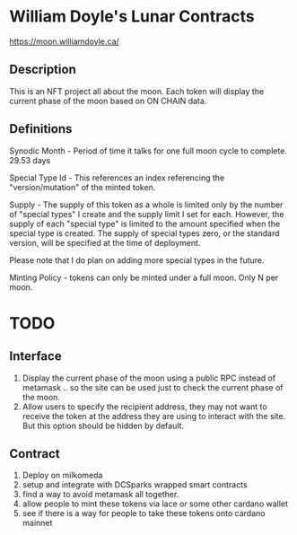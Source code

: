 # William Doyle's Lunar Contracts 

https://moon.williamdoyle.ca/

## Description

This is an NFT project all about the moon. Each token will display the current phase of the moon based on ON CHAIN data. 

## Definitions 
Synodic Month - Period of time it talks for one full moon cycle to complete. 29.53 days

Special Type Id - This references an index referencing the "version/mutation" of the minted token. 

Supply - The supply of this token as a whole is limited only by the number of "special types" I create and the supply limit I set for each. However, the supply of each "special type" is limited to the amount specified when the special type is created. The supply of special types zero, or the standard version, will be specified at the time of deployment.

Please note that I do plan on adding more special types in the future.

Minting Policy - tokens can only be minted under a full moon. Only N per moon. 

# TODO

## Interface

1. Display the current phase of the moon using a public RPC instead of metamask .. so the site can be used just to check the current phase of the moon.
2. Allow users to specify the recipient address, they may not want to receive the token at the address they are using to interact with the site. But this option should be hidden by default.

## Contract
1. Deploy on milkomeda
2. setup and integrate with DCSparks wrapped smart contracts
3. find a way to avoid metamask all together.
4. allow people to mint these tokens via lace or some other cardano wallet
6. see if there is a way for people to take these tokens onto cardano mainnet